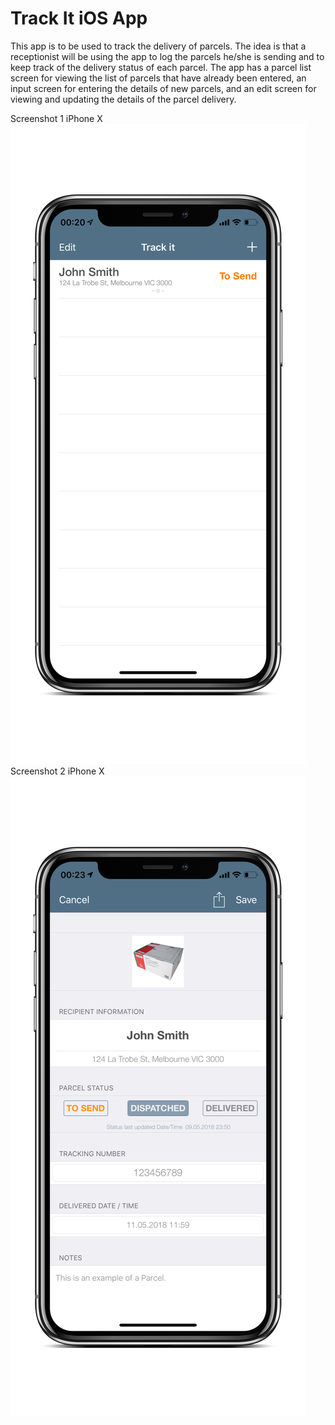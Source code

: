 # Track It iOS App

This app is to be used to track the delivery of parcels. The idea is that a receptionist will be using the app to log the parcels he/she is sending and to keep track of the delivery status of each parcel. The app has a parcel list screen for viewing the list of parcels that have already been entered, an input screen for entering the details of new parcels, and an edit screen for viewing and updating the details of the parcel delivery.

Screenshot 1 iPhone X 
![Track It App Screenshot 1 iPhone X](https://github.com/sergioblancoo/TrackIt_iOS_App/blob/master/TrackIt_iOS_App_Screenshot1.PNG)
Screenshot 2 iPhone X 
![Track It App Screenshot 2 iPhone X](https://github.com/sergioblancoo/TrackIt_iOS_App/blob/master/TrackIt_iOS_App_Screenshot2.PNG)

